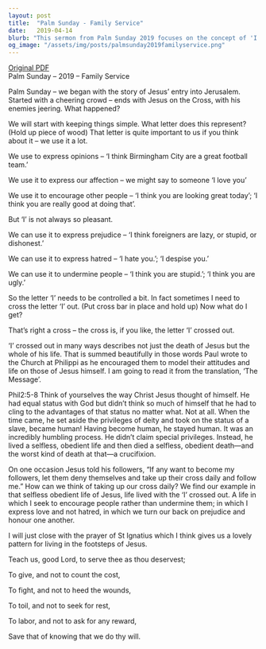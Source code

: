 ```yaml
---
layout: post
title:  "Palm Sunday - Family Service"
date:   2019-04-14
blurb: "This sermon from Palm Sunday 2019 focuses on the concept of 'I' and how it can be used both positively and negatively. It emphasizes the importance of controlling the 'I' and aligning our attitudes and lives with Jesus. The sermon concludes with the prayer of St Ignatius, providing a pattern for living in the footsteps of Jesus."
og_image: "/assets/img/posts/palmsunday2019familyservice.png"
---
```

[Original PDF](/assets/pdf/palmsunday2019familyservice.pdf)    
Palm Sunday – 2019 – Family Service

Palm Sunday – we began with the story of Jesus’ entry into Jerusalem. Started with a cheering crowd – ends with Jesus on the Cross, with his enemies jeering. What happened?

We will start with keeping things simple. What letter does this represent? (Hold up piece of wood) That letter is quite important to us if you think about it – we use it a lot.

We use to express opinions – ‘I think Birmingham City are a great football team.’

We use it to express our affection – we might say to someone ‘I love you’

We use it to encourage other people – ‘I think you are looking great today’; ‘I think you are really good at doing that’.

But ‘I’ is not always so pleasant.

We can use it to express prejudice – ‘I think foreigners are lazy, or stupid, or dishonest.’

We can use it to express hatred – ‘I hate you.’; ‘I despise you.’

We can use it to undermine people – ‘I think you are stupid.’; ‘I think you are ugly.’

So the letter ‘I’ needs to be controlled a bit. In fact sometimes I need to cross the letter ‘I’ out. (Put cross bar in place and hold up) Now what do I get?

That’s right a cross – the cross is, if you like, the letter ‘I’ crossed out.

‘I’ crossed out in many ways describes not just the death of Jesus but the whole of his life. That is summed beautifully in those words Paul wrote to the Church at Philippi as he encouraged them to model their attitudes and life on those of Jesus himself. I am going to read it from the translation, ‘The Message’.

Phil2:5-8 Think of yourselves the way Christ Jesus thought of himself. He had equal status with God but didn’t think so much of himself that he had to cling to the advantages of that status no matter what. Not at all. When the time came, he set aside the privileges of deity and took on the status of a slave, became human! Having become human, he stayed human. It was an incredibly humbling process. He didn’t claim special privileges. Instead, he lived a selfless, obedient life and then died a selfless, obedient death—and the worst kind of death at that—a crucifixion.

On one occasion Jesus told his followers, “If any want to become my followers, let them deny themselves and take up their cross daily and follow me.” How can we think of taking up our cross daily? We find our example in that selfless obedient life of Jesus, life lived with the ‘I’ crossed out. A life in which I seek to encourage people rather than undermine them; in which I express love and not hatred, in which we turn our back on prejudice and honour one another.

I will just close with the prayer of St Ignatius which I think gives us a lovely pattern for living in the footsteps of Jesus.

Teach us, good Lord, to serve thee as thou deservest;

To give, and not to count the cost,

To fight, and not to heed the wounds,

To toil, and not to seek for rest,

To labor, and not to ask for any reward,

Save that of knowing that we do thy will.
